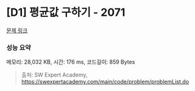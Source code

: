 # [D1] 평균값 구하기 - 2071 

[문제 링크](https://swexpertacademy.com/main/code/problem/problemDetail.do?contestProbId=AV5QRnJqA5cDFAUq) 

### 성능 요약

메모리: 28,032 KB, 시간: 176 ms, 코드길이: 859 Bytes



> 출처: SW Expert Academy, https://swexpertacademy.com/main/code/problem/problemList.do